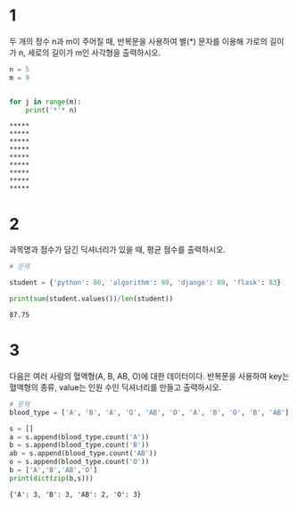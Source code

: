 
# 1

두 개의 정수 n과 m이 주어질 때, 반복문을 사용하여 별(*) 문자를 이용해
가로의 길이가 n, 세로의 길이가 m인 사각형을 출력하시오.



```python
n = 5
m = 9
```


```python

for j in range(m):
    print('*'* n)
```

    *****
    *****
    *****
    *****
    *****
    *****
    *****
    *****
    *****
    

# 2

과목명과 점수가 담긴 딕셔너리가 있을 때, 평균 점수를 출력하시오.


```python
# 문제

student = {'python': 80, 'algorithm': 99, 'django': 89, 'flask': 83}
```


```python
print(sum(student.values())/len(student))
```

    87.75
    

# 3

다음은 여러 사람의 혈액형(A, B, AB, O)에 대한 데이터이다. 반복문을 사용하여
key는 혈액형의 종류, value는 인원 수인 딕셔너리를 만들고 출력하시오.


```python
# 문제
blood_type = ['A', 'B', 'A', 'O', 'AB', 'O', 'A', 'B', 'O', 'B', 'AB']
```


```python
s = []
a = s.append(blood_type.count('A'))
b = s.append(blood_type.count('B'))
ab = s.append(blood_type.count('AB'))
o = s.append(blood_type.count('O'))
b = ['A','B','AB','O']
print(dict(zip(b,s)))
```

    {'A': 3, 'B': 3, 'AB': 2, 'O': 3}
    
